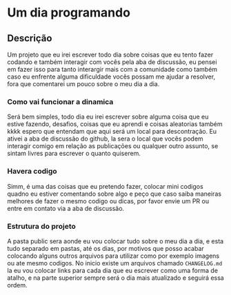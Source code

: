# Um dia programando

## Descrição

Um projeto que eu irei escrever todo dia sobre coisas que eu tento fazer codando e também interagir com vocês pela aba de discussão, eu pensei em fazer isso para tanto interargir mais com a comunidade como também caso eu enfrente alguma dificuldade vocês possam me ajudar a resolver, fora que comentarei um pouco sobre o meu dia a dia.

### Como vai funcionar a dinamica

Será bem simples, todo dia eu irei escrever sobre alguma coisa que eu estive fazendo, desafios, coisas que eu aprendi e coisas aleatorias também kkkk espero que entendam que aqui será um local para descontração.
Eu ativei a aba de discussão do github, la sera o local que vocês podem interagir comigo em relação as publicações ou qualquer outro assunto, se sintam livres para escrever o quanto quiserem.

### Havera codigo

Simm, é uma das coisas que eu pretendo fazer, colocar mini codigos quadno eu estiver comentando sobre algo e peço que caso saiba maneiras melhores de fazer o mesmo codigo ou dicas, por favor envie um PR ou entre em contato via a aba de discussão.

### Estrutura do projeto

A pasta public sera aonde eu vou colocar tudo sobre o meu dia a dia, e esta tudo separado em pastas, até os dias, por motivos que posso acabar colocando alguns outros arquivos para utilizar como por exemplo imagens ou ate mesmo codigos.
No inicio existe um arquivos chamado `CHANGELOG.md` la eu vou colocar links para cada dia que eu escrever como uma forma de atalho, e na parte superior sempre será o dia mais atualizado e seguirá essa ordem.
